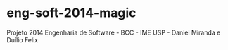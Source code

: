 eng-soft-2014-magic
===================

Projeto 2014 Engenharia de Software - BCC - IME USP - Daniel Miranda e Duílio Felix

